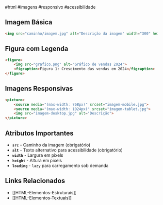 #html #imagens #responsivo #acessibilidade

## Imagem Básica
```html
<img src="caminho/imagem.jpg" alt="Descrição da imagem" width="300" height="200">
```

## Figura com Legenda
```html
<figure>
    <img src="grafico.png" alt="Gráfico de vendas 2024">
    <figcaption>Figura 1: Crescimento das vendas em 2024</figcaption>
</figure>
```

## Imagens Responsivas
```html
<picture>
    <source media="(max-width: 768px)" srcset="imagem-mobile.jpg">
    <source media="(max-width: 1024px)" srcset="imagem-tablet.jpg">
    <img src="imagem-desktop.jpg" alt="Descrição">
</picture>
```

## Atributos Importantes
- **`src`** - Caminho da imagem (obrigatório)
- **`alt`** - Texto alternativo para acessibilidade (obrigatório)
- **`width`** - Largura em pixels
- **`height`** - Altura em pixels
- **`loading`** - `lazy` para carregamento sob demanda

## Links Relacionados
- [[HTML-Elementos-Estruturais]]
- [[HTML-Elementos-Textuais]]